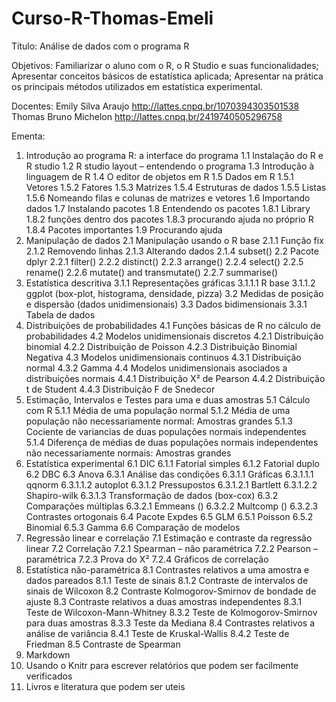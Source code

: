 # Curso-R-Thomas-Emeli

Título:
Análise de dados com o programa R

Objetivos:
Familiarizar o aluno com o R, o R Studio e suas funcionalidades;
Apresentar conceitos básicos de estatística aplicada;
Apresentar na prática os principais métodos utilizados em estatística experimental.

Docentes:
Emily Silva Araujo
http://lattes.cnpq.br/1070394303501538
Thomas Bruno Michelon 
http://lattes.cnpq.br/2419740505296758

Ementa:
1.	Introdução ao programa R: a interface do programa
1.1	Instalação do R e R studio
1.2	R studio layout – entendendo o programa
1.3	Introdução à linguagem de R
1.4	O editor de objetos em R
1.5	Dados em R
1.5.1	Vetores
1.5.2	Fatores
1.5.3	Matrizes
1.5.4	Estruturas de dados
1.5.5	Listas
1.5.6	Nomeando filas e colunas de matrizes e vetores
1.6	Importando dados
1.7	Instalando pacotes
1.8	Entendendo os pacotes
1.8.1	Library
1.8.2	funções dentro dos pacotes
1.8.3	procurando ajuda no próprio R
1.8.4	Pacotes importantes
1.9	Procurando ajuda
2.	Manipulação de dados
2.1	Manipulação usando o R base
2.1.1	Função fix
2.1.2	Removendo linhas
2.1.3	Alterando dados
2.1.4	subset()
2.2	Pacote dplyr
2.2.1	filter()
2.2.2	distinct()
2.2.3	arrange()
2.2.4	select()
2.2.5	rename()
2.2.6	mutate() and transmutate()
2.2.7	summarise()
3.	Estatística descritiva
3.1.1	Representações gráficas
3.1.1.1	R base
3.1.1.2	ggplot (box-plot, histograma, densidade, pizza)
3.2	Medidas de posição e dispersão (dados unidimensionais)
3.3	Dados bidimensionais
3.3.1	Tabela de dados
4.	Distribuições de probabilidades
4.1	Funções básicas de R no cálculo de probabilidades
4.2	Modelos unidimensionais discretos
4.2.1	Distribuição binomial
4.2.2	Distribuição de Poisson
4.2.3	Distribuição Binomial Negativa
4.3	Modelos unidimensionais continuos
4.3.1	Distribuição normal
4.3.2	Gamma
4.4	Modelos unidimensionais asociados a distribuições normais
4.4.1	Distribuição X² de Pearson
4.4.2	Distribuição t de Student
4.4.3	Distribuição F de Snedecor
5.	Estimação, Intervalos e Testes para uma e duas amostras
5.1	Cálculo com R
5.1.1	Média de uma população normal
5.1.2	Média de uma população não necessariamente normal: Amostras grandes
5.1.3	Cociente de variancias de duas populações normais independentes 
5.1.4	Diferença de médias de duas populações normais independentes não necessariamente normais: Amostras grandes
6.	Estatística experimental
6.1	DIC
6.1.1	Fatorial simples
6.1.2	Fatorial duplo
6.2	DBC
6.3	Anova
6.3.1	Análise das condições
6.3.1.1	Gráficas 
6.3.1.1.1	qqnorm
6.3.1.1.2	autoplot
6.3.1.2	Pressupostos
6.3.1.2.1	Bartlett
6.3.1.2.2	Shapiro-wilk
6.3.1.3	Transformação de dados (box-cox)
6.3.2	Comparações múltiplas
6.3.2.1	Emmeans ()
6.3.2.2	Multcomp ()
6.3.2.3	Contrastes ortogonais
6.4	Pacote Expdes
6.5	GLM
6.5.1	Poisson
6.5.2	Binomial
6.5.3	Gamma
6.6	Comparação de modelos
7.	Regressão linear e correlação
7.1	Estimação e contraste da regressão linear
7.2	Correlação
7.2.1	Spearman – não paramétrica
7.2.2	Pearson – paramétrica
7.2.3	Prova do X²
7.2.4	Gráficos de correlação
8.	Estatística não-paramétrica
8.1	Contrastes relativos a uma amostra e dados pareados
8.1.1	Teste de sinais
8.1.2	Contraste de intervalos de sinais de Wilcoxon
8.2	Contraste Kolmogorov-Smirnov de bondade de ajuste
8.3	Contraste relativos a duas amostras independentes
8.3.1	Teste de Wilcoxon-Mann-Whitney
8.3.2	Teste de Kolmogorov-Smirnov para duas amostras
8.3.3	Teste da Mediana
8.4	Contrastes relativos a análise de variância
8.4.1	Teste de Kruskal-Wallis
8.4.2	Teste de Friedman
8.5	Contraste de Spearman
9.	Markdown
10.	Usando o Knitr para escrever relatórios que podem ser facilmente verificados
11.	Livros e literatura que podem ser uteis
